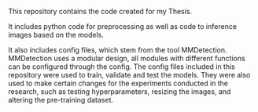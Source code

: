 This repository contains the code created for my Thesis. 

It includes python code for preprocessing as well as code to inference images based on the models. 

It also includes config files, which stem from the tool MMDetection. MMDetection uses a modular design, all modules with different functions can be configured through the config. 
The config files included in this repository were used to train, validate and test the models.
They were also used to make certain changes for the experiments conducted in the research, such as testing hyperparameters, resizing the images, and altering the pre-training dataset.

